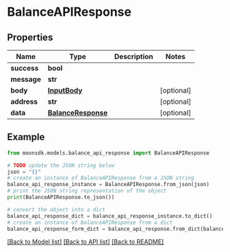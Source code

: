 # BalanceAPIResponse

## Properties

| Name        | Type                                      | Description | Notes       |
| ----------- | ----------------------------------------- | ----------- | ----------- |
| **success** | **bool**                                  |             |             |
| **message** | **str**                                   |             |             |
| **body**    | [**InputBody**](inputbody.md)             |             | \[optional] |
| **address** | **str**                                   |             | \[optional] |
| **data**    | [**BalanceResponse**](balanceresponse.md) |             | \[optional] |

## Example

```python
from moonsdk.models.balance_api_response import BalanceAPIResponse

# TODO update the JSON string below
json = "{}"
# create an instance of BalanceAPIResponse from a JSON string
balance_api_response_instance = BalanceAPIResponse.from_json(json)
# print the JSON string representation of the object
print(BalanceAPIResponse.to_json())

# convert the object into a dict
balance_api_response_dict = balance_api_response_instance.to_dict()
# create an instance of BalanceAPIResponse from a dict
balance_api_response_form_dict = balance_api_response.from_dict(balance_api_response_dict)
```

[\[Back to Model list\]](./#documentation-for-models) [\[Back to API list\]](./#documentation-for-api-endpoints) [\[Back to README\]](./)
